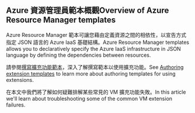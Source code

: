 

## <a name="overview-of-azure-resource-manager-templates"></a><span data-ttu-id="6b9a4-101">Azure 資源管理員範本概觀</span><span class="sxs-lookup"><span data-stu-id="6b9a4-101">Overview of Azure Resource Manager templates</span></span>
<span data-ttu-id="6b9a4-102">Azure Resource Manager 範本可讓您藉由定義資源之間的相依性，以宣告方式指定 JSON 語言的 Azure IaaS 基礎結構。</span><span class="sxs-lookup"><span data-stu-id="6b9a4-102">Azure Resource Manager templates allows you to declaratively specify the Azure IaaS infrastructure in JSON language by defining the dependencies between resources.</span></span>

<span data-ttu-id="6b9a4-103">請參閱[撰寫擴充功能範本](../articles/virtual-machines/windows/template-description.md?toc=%2fazure%2fvirtual-machines%2fwindows%2ftoc.json)，深入了解撰寫範本以使用擴充功能。</span><span class="sxs-lookup"><span data-stu-id="6b9a4-103">See  [Authoring extension templates](../articles/virtual-machines/windows/template-description.md?toc=%2fazure%2fvirtual-machines%2fwindows%2ftoc.json) to learn more about authoring templates for using extensions.</span></span>

<span data-ttu-id="6b9a4-104">在本文中我們將了解如何疑難排解某些常見的 VM 擴充功能失敗。</span><span class="sxs-lookup"><span data-stu-id="6b9a4-104">In this article we'll learn about troubleshooting some of the common VM extension failures.</span></span>

